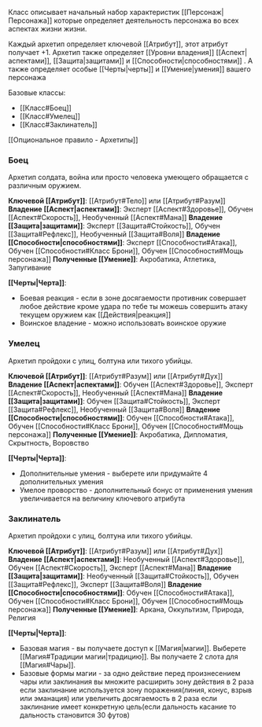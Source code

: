Класс описывает начальный набор характеристик [[Персонаж|Персонажа]] которые определяет деятельность персонажа во всех аспектах жизни жизни. 

Каждый архетип определяет ключевой [[Атрибут]], этот атрибут получает +1. Архетип также определяет [[Уровни владения]] [[Аспект|аспектами]], [[Защита|защитами]] и [[Способности|способностями]] . А также определяет особые [[Черты|черты]] и [[Умение|умения]] вашего персонажа

Базовые классы:
- [[Класс#Боец]]
- [[Класс#Умелец]]
- [[Класс#Заклинатель]]

[[Опциональное правило - Архетипы]]

### Боец
Архетип солдата, война или просто человека умеющего обращается с различным оружием.

**Ключевой [[Атрибут]]**: [[Атрибут#Тело]] или [[Атрибут#Разум]]
**Владение [[Аспект|аспектами]]**: Эксперт [[Аспект#Здоровье]], Обучен [[Аспект#Скорость]], Необученный [[Аспект#Мана]]
**Владение [[Защита|защитами]]**: Эксперт [[Защита#Стойкость]], Обучен [[Защита#Рефлекс]], Необученный [[Защита#Воля]]
**Владение [[Способности|способностями]]**: Эксперт [[Способности#Атака]], Обучен [[Способности#Класс Брони]], Обучен [[Способности#Мощь персонажа]]
**Полученные [[Умение]]**: Акробатика, Атлетика, Запугивание

**[[Черты|Черта]]**: 
- Боевая реакция - если в зоне досягаемости противник совершает любое действие кроме удара по тебе ты можешь совершить атаку текущем оружием как [[Действия|реакция]]
- Воинское владение - можно использовать воинское оружие

### Умелец
Архетип пройдохи с улиц, болтуна или тихого убийцы. 

**Ключевой [[Атрибут]]**: [[Атрибут#Разум]] или [[Атрибут#Дух]]
**Владение [[Аспект|аспектами]]**: Обучен [[Аспект#Здоровье]], Эксперт [[Аспект#Скорость]], Необученный [[Аспект#Мана]]
**Владение [[Защита|защитами]]**: Обучен [[Защита#Стойкость]], Эксперт [[Защита#Рефлекс]], Необученный [[Защита#Воля]]
**Владение [[Способности|способностями]]**: Обучен [[Способности#Атака]], Обучен [[Способности#Класс Брони]], Обучен [[Способности#Мощь персонажа]]
**Полученные [[Умение]]**: Акробатика, Дипломатия, Скрытность, Воровство

**[[Черты|Черта]]**: 
- Дополнительные умения - выберете или придумайте 4 дополнительных умения
- Умелое проворство - дополнительный бонус от применения умения увеличивается на величину ключевого атрибута

### Заклинатель
Архетип пройдохи с улиц, болтуна или тихого убийцы. 

**Ключевой [[Атрибут]]**: [[Атрибут#Разум]] или [[Атрибут#Дух]]
**Владение [[Аспект|аспектами]]**: Необученный [[Аспект#Здоровье]], Обучен [[Аспект#Скорость]], Эксперт [[Аспект#Мана]]
**Владение [[Защита|защитами]]**: Необученный [[Защита#Стойкость]], Обучен [[Защита#Рефлекс]], Эксперт [[Защита#Воля]]
**Владение [[Способности|способностями]]**: Обучен [[Способности#Атака]], Обучен [[Способности#Класс Брони]], Обучен [[Способности#Мощь персонажа]]
**Полученные [[Умение]]**: Аркана, Оккультизм, Природа, Религия

**[[Черты|Черта]]**: 
- Базовая магия - вы получаете доступ к [[Магия|магии]]. Выберете [[Магия#Традиции магии|традицию]]. Вы получаете 2 слота для [[Магия#Чары]]. 
- Базовые формы магии - за одно действие перед произнесением чары или заклинания вы множите расширить зону действия в 2 раза если заклинание используется зону поражения(линия, конус, взрыв или эманация) или увеличить досягаемость в 2 раза если заклинание имеет конкретную цель(если дальность касание то дальность становится 30 футов)